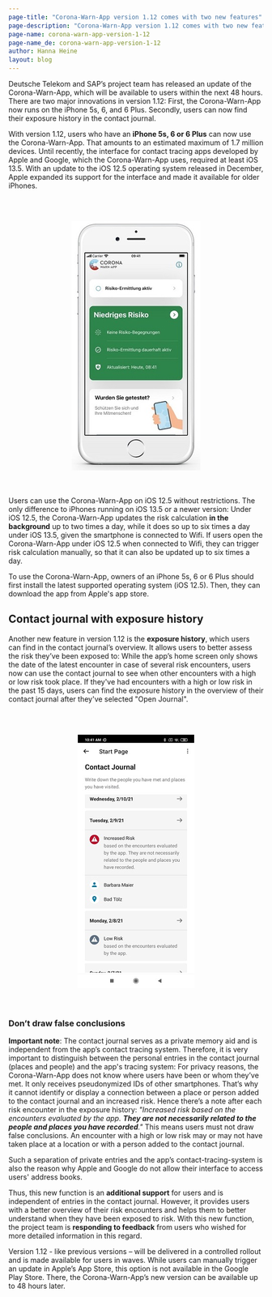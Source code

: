 ```yaml
---
page-title: "Corona-Warn-App version 1.12 comes with two new features"
page-description: "Corona-Warn-App version 1.12 comes with two new features"
page-name: corona-warn-app-version-1-12
page-name_de: corona-warn-app-version-1-12
author: Hanna Heine
layout: blog
---
```

 
Deutsche Telekom and SAP’s project team has released an update of the Corona-Warn-App, which will be available to users within the next 48 hours. There are two major innovations in version 1.12: First, the Corona-Warn-App now runs on the iPhone 5s, 6, and 6 Plus. Secondly, users can now find their exposure history in the contact journal. 
 
<!-- overview -->

With version 1.12, users who have an **iPhone 5s, 6 or 6 Plus** can now use the Corona-Warn-App. That amounts to an estimated maximum of 1.7 million devices. Until recently, the interface for contact tracing apps developed by Apple and Google, which the Corona-Warn-App uses, required at least iOS 13.5. With an update to the iOS 12.5 operating system released in December, Apple expanded its support for the interface and made it available for older iPhones. 


<br></br>
<center> <img src="./cwa-ios-12-5.jpg" title="Corona-Warn-App auf iPhone 5s" style="align: center"></center>
<br></br>

Users can use the Corona-Warn-App on iOS 12.5 without restrictions. The only difference to iPhones running on iOS 13.5 or a newer version: Under iOS 12.5, the Corona-Warn-App updates the risk calculation **in the background** up to two times a day, while it does so up to six times a day under iOS 13.5, given the smartphone is connected to Wifi. If users open the Corona-Warn-App under iOS 12.5 when connected to Wifi, they can trigger risk calculation manually, so that it can also be updated up to six times a day. 

To use the Corona-Warn-App, owners of an iPhone 5s, 6 or 6 Plus should first install the latest supported operating system (iOS 12.5). Then, they can download the app from Apple's app store.



## Contact journal with exposure history

Another new feature in version 1.12 is the **exposure history**, which users can find in the contact journal’s overview. It allows users to better assess the risk they’ve been exposed to: While the app’s home screen only shows the date of the latest encounter in case of several risk encounters, users now can use the contact journal to see when other encounters with a high or low risk took place. If they've had encounters with a high or low risk in the past 15 days, users can find the exposure history in the overview of their contact journal after they've selected "Open Journal".

<br></br>
<center> <img src="./exposure-history-en.jpg" title="Exposure History" style="align: center"></center>
<br></br>


### Don’t draw false conclusions

**Important note**: The contact journal serves as a private memory aid and is independent from the app’s contact tracing system. Therefore, it is very important to distinguish between the personal entries in the contact journal (places and people) and the app's tracing system: For privacy reasons, the Corona-Warn-App does not know where users have been or whom they’ve met. It only receives pseudonymized IDs of other smartphones. That’s why it cannot identify or display a connection between a place or person added to the contact journal and an increased risk. Hence there’s a note after each risk encounter in the exposure history: *"Increased risk based on the encounters evaluated by the app. __They are not necessarily related to the people and places you have recorded__."* This means users must not draw false conclusions. An encounter with a high or low risk may or may not have taken place at a location or with a person added to the contact journal.

Such a separation of private entries and the app’s contact-tracing-system is also the reason why Apple and Google do not allow their interface to access users' address books.

Thus, this new function is an **additional support** for users and is independent of entries in the contact journal. However, it provides users with a better overview of their risk encounters and helps them to better understand when they have been exposed to risk. With this new function, the project team is **responding to feedback** from users who wished for more detailed information in this regard.  

Version 1.12 - like previous versions – will be delivered in a controlled rollout and is made available for users in waves. While users can manually trigger an update in Apple’s App Store, this option is not available in the Google Play Store. There, the Corona-Warn-App’s new version can be available up to 48 hours later.

